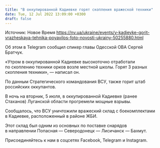 ```yaml
---
title: "В оккупированной Кадиевке горят скопления вражеской техники"
date: Tue, 12 Jul 2022 13:09:00 +0300
draft: false
---
```

Источник: Новое Время https://nv.ua/ukraine/events/v-kadievke-gorit-vrazheskaya-tehnika-poyavilos-foto-novosti-ukrainy-50255880.html


Об этом в Telegram сообщил спикер главы Одесской ОВА Сергей Братчук.

«Утром в оккупированной Кадиевке высокоточно отработали по скоплению техники орков возле местной школы. Горят 3 разных скопления техники», — написал он.

По данным Стратегического командования ВСУ, также горит штаб российских оккупантов.

В ночь на вторник, 5 июля, в оккупированной Кадиевке (ранее Стаханов) Луганской области прогремели мощные взрывы.

Сообщалось, что ВСУ уничтожили вражеский склад с боекомплектами в Кадиевке, расположенный в районе ЖБИ.

Этот склад был одним из основных по поставке снарядов в направлении Попасная — Северодонецк — Лисичанск — Бахмут.

Присоединяйтесь к нам в соцсетях Facebook, Telegram и Instagram.

